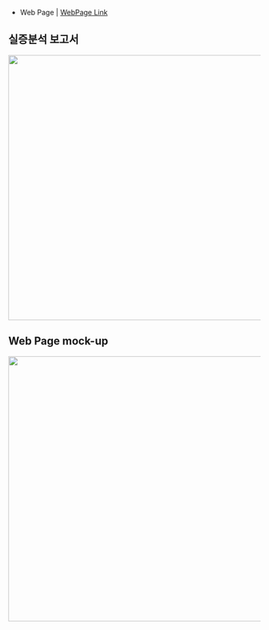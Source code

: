 - Web Page | [WebPage Link](https://korea-consumer-agency.streamlit.app/)
  
## 실증분석 보고서
<img src="https://github.com/tgwon/Streamlit_kca/assets/102985590/dde5ce7a-a339-4ad5-a6be-9f56ff70c1d5"  width="550" height="530">

## Web Page mock-up
<img src="https://github.com/tgwon/Streamlit_kca/assets/102985590/7fe5b6d1-5902-487e-8f53-f027fe93906f"  width="760" height="530">
